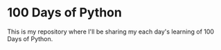 # 100 Days of Python

This is my repository where I'll be sharing my each day's learning of 100 Days of Python.
